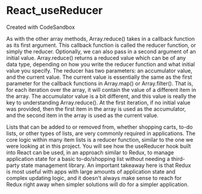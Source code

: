 # React_useReducer
Created with CodeSandbox

As with the other array methods, Array.reduce() takes in a callback function as its first argument. This callback function is called the reducer function, or simply the reducer.
Optionally, we can also pass in a second argument of an initial value. 
Array.reduce() returns a reduced value which can be of any data type, depending on how you write the reducer function and what initial value you specify.
The reducer has two parameters: an accumulator value, and the current value.
The current value is essentially the same as the first parameter for the callback functions in Array.map() or Array.filter(). That is, for each iteration over the array, it will contain the value of a different item in the array. 
The accumulator value is a bit different, and this value is really the key to understanding Array.reduce().
At the first iteration, if no initial value was provided, then the first item in the array is used as the accumulator, and the second item in the array is used as the current value. 

Lists that can be added to or removed from, whether shopping carts, to-do lists, or other types of lists, are very commonly required in applications.
The core logic within many item lists is a reducer function, similar to the one we were looking at in this project.
You will see how the useReducer hook built into React can be used, in an approach similar to Redux, to manage application state for a basic to-do/shopping list without needing a third-party state management library. 
An important takeaway here is that Redux is most useful with apps with large amounts of application state and complex updating logic, and it doesn't always make sense to reach for Redux right away when simpler solutions will do for a simpler application. 
